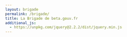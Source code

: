```yaml
---
layout: brigade
permalink: /brigade/
title: La Brigade de beta.gouv.fr
additional_js:
  - https://unpkg.com/jquery@2.2.2/dist/jquery.min.js
---
```

